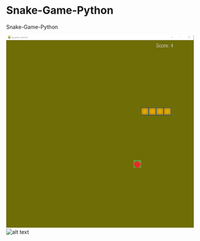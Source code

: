 # Snake-Game-Python
 Snake-Game-Python
 
 ![alt text](https://github.com/Balays33/Snake-Game-Python/blob/main/pygame.JPG?raw=true)
  ![alt text](https://github.com/Balays33/Snake-Game-Python/blob/main/pygame2.JPG?raw=true)
